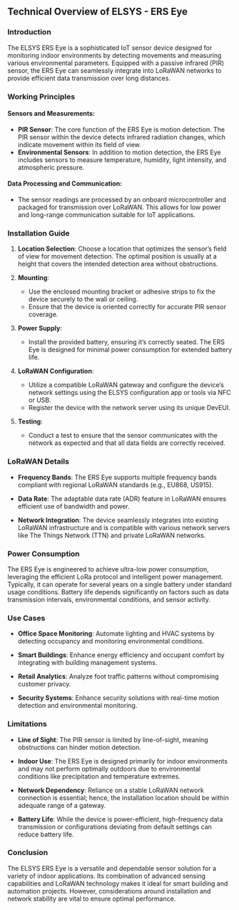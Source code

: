 ## Technical Overview of ELSYS - ERS Eye

### Introduction
The ELSYS ERS Eye is a sophisticated IoT sensor device designed for monitoring indoor environments by detecting movements and measuring various environmental parameters. Equipped with a passive infrared (PIR) sensor, the ERS Eye can seamlessly integrate into LoRaWAN networks to provide efficient data transmission over long distances.

### Working Principles

#### Sensors and Measurements:
- **PIR Sensor**: The core function of the ERS Eye is motion detection. The PIR sensor within the device detects infrared radiation changes, which indicate movement within its field of view.
- **Environmental Sensors**: In addition to motion detection, the ERS Eye includes sensors to measure temperature, humidity, light intensity, and atmospheric pressure.

#### Data Processing and Communication:
- The sensor readings are processed by an onboard microcontroller and packaged for transmission over LoRaWAN. This allows for low power and long-range communication suitable for IoT applications.

### Installation Guide

1. **Location Selection**: Choose a location that optimizes the sensor’s field of view for movement detection. The optimal position is usually at a height that covers the intended detection area without obstructions.

2. **Mounting**:
   - Use the enclosed mounting bracket or adhesive strips to fix the device securely to the wall or ceiling.
   - Ensure that the device is oriented correctly for accurate PIR sensor coverage.

3. **Power Supply**:
   - Install the provided battery, ensuring it’s correctly seated. The ERS Eye is designed for minimal power consumption for extended battery life.

4. **LoRaWAN Configuration**:
   - Utilize a compatible LoRaWAN gateway and configure the device’s network settings using the ELSYS configuration app or tools via NFC or USB.
   - Register the device with the network server using its unique DevEUI.

5. **Testing**:
   - Conduct a test to ensure that the sensor communicates with the network as expected and that all data fields are correctly received.

### LoRaWAN Details

- **Frequency Bands**: The ERS Eye supports multiple frequency bands compliant with regional LoRaWAN standards (e.g., EU868, US915).
  
- **Data Rate**: The adaptable data rate (ADR) feature in LoRaWAN ensures efficient use of bandwidth and power.

- **Network Integration**: The device seamlessly integrates into existing LoRaWAN infrastructure and is compatible with various network servers like The Things Network (TTN) and private LoRaWAN networks.

### Power Consumption

The ERS Eye is engineered to achieve ultra-low power consumption, leveraging the efficient LoRa protocol and intelligent power management. Typically, it can operate for several years on a single battery under standard usage conditions. Battery life depends significantly on factors such as data transmission intervals, environmental conditions, and sensor activity.

### Use Cases

- **Office Space Monitoring**: Automate lighting and HVAC systems by detecting occupancy and monitoring environmental conditions.

- **Smart Buildings**: Enhance energy efficiency and occupant comfort by integrating with building management systems.

- **Retail Analytics**: Analyze foot traffic patterns without compromising customer privacy.

- **Security Systems**: Enhance security solutions with real-time motion detection and environmental monitoring.

### Limitations

- **Line of Sight**: The PIR sensor is limited by line-of-sight, meaning obstructions can hinder motion detection.

- **Indoor Use**: The ERS Eye is designed primarily for indoor environments and may not perform optimally outdoors due to environmental conditions like precipitation and temperature extremes.

- **Network Dependency**: Reliance on a stable LoRaWAN network connection is essential; hence, the installation location should be within adequate range of a gateway.

- **Battery Life**: While the device is power-efficient, high-frequency data transmission or configurations deviating from default settings can reduce battery life.

### Conclusion

The ELSYS ERS Eye is a versatile and dependable sensor solution for a variety of indoor applications. Its combination of advanced sensing capabilities and LoRaWAN technology makes it ideal for smart building and automation projects. However, considerations around installation and network stability are vital to ensure optimal performance.